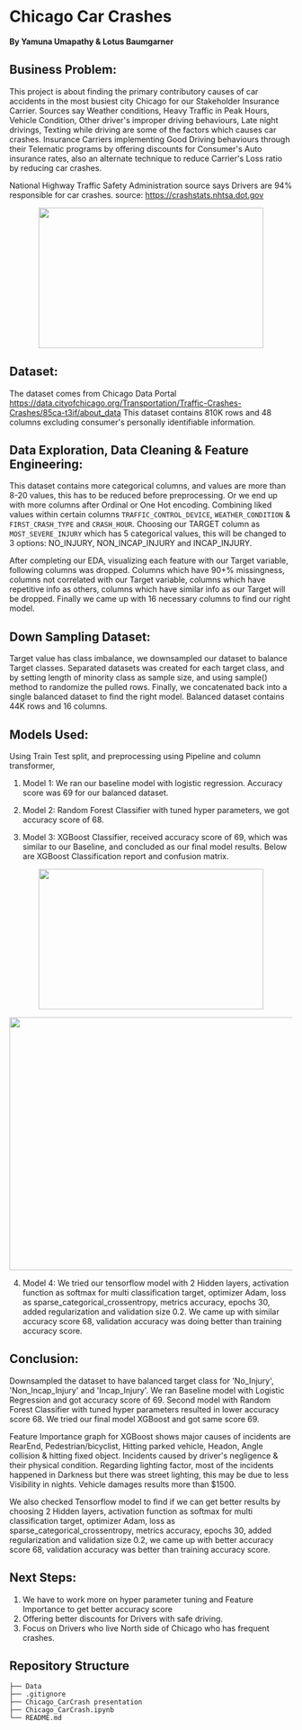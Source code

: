 # Chicago Car Crashes 

**By Yamuna Umapathy & Lotus Baumgarner**

## Business Problem:

This project is about finding the primary contributory causes of car accidents in the most busiest city Chicago for our Stakeholder Insurance Carrier. Sources say Weather conditions, Heavy Traffic in Peak Hours, Vehicle Condition, Other driver's improper driving behaviours, Late night drivings, Texting while driving are some of the factors which causes car crashes. Insurance Carriers implementing Good Driving behaviours through their Telematic programs by offering discounts for Consumer's Auto insurance rates, also an alternate technique to reduce Carrier's Loss ratio by reducing car crashes.

National Highway Traffic Safety Administration source says Drivers are 94% responsible for car crashes.
source: https://crashstats.nhtsa.dot.gov
<p align="center">
  <img src = "https://github.com/YamunaU75/CarCrash_Phase4/blob/main/Data/NH%20table.png  " width="400" height="250"
</p>

## Dataset:

The dataset comes from Chicago Data Portal https://data.cityofchicago.org/Transportation/Traffic-Crashes-Crashes/85ca-t3if/about_data 
This dataset contains 810K rows and 48 columns excluding consumer's personally identifiable information.

## Data Exploration, Data Cleaning & Feature Engineering:

This dataset contains more categorical columns, and values are more than 8-20 values, this has to be reduced before preprocessing. Or we end up
with more columns after Ordinal or One Hot encoding. Combining liked values within certain columns `TRAFFIC_CONTROL_DEVICE`, `WEATHER_CONDITION` & `FIRST_CRASH_TYPE` and `CRASH_HOUR`. Choosing our TARGET column as `MOST_SEVERE_INJURY` which has 5 categorical values, this will be changed to 3 options: NO_INJURY, NON_INCAP_INJURY and INCAP_INJURY. 

After completing our EDA, visualizing each feature with our Target variable, following columns was dropped. Columns which have 90+% missingness, columns 
not correlated with our Target variable, columns which have repetitive info as others, columns which have similar info as our Target will be dropped. Finally we came up with 16 necessary columns to find our right model.


## Down Sampling Dataset:

Target value has class imbalance, we downsampled our dataset to balance Target classes. Separated datasets was created for each target class, and by setting length of minority class as sample size, and using sample() method to randomize the pulled rows. Finally, we concatenated back into a single balanced dataset 
to find the right model. Balanced dataset contains 44K rows and 16 columns.


## Models Used:

Using Train Test split, and preprocessing using Pipeline and column transformer,

1. Model 1: We ran our baseline model with logistic regression. Accuracy score was 69 for our balanced dataset.


2. Model 2: Random Forest Classifier with tuned hyper parameters, we got accuracy score of 68.


3. Model 3: XGBoost Classifier, received accuracy score of 69, which was similar to our Baseline, and concluded as our final model results.
   Below are XGBoost Classification report and confusion matrix.
  <p align="center">
  <img src = "https://github.com/YamunaU75/CarCrash_Phase4/blob/main/Data/XGB_CR.png  " width="400" height="250"
</p>

<p align="center">
  <img src = "https://github.com/YamunaU75/CarCrash_Phase4/blob/main/Data/confusion_matrix.png  " width="600" height="450"
</p>


4. Model 4: We tried our tensorflow model with 2 Hidden layers, activation function as softmax for multi classification target, optimizer Adam, loss as sparse_categorical_crossentropy, metrics accuracy, epochs 30, added regularization and validation size 0.2. We came up with similar accuracy score 68, validation accuracy was doing better than training accuracy score.


## Conclusion:

Downsampled the dataset to have balanced target class for 'No_Injury', 'Non_Incap_Injury' and 'Incap_Injury'. We ran Baseline model with Logistic Regression and got accuracy score of 69. Second model with Random Forest Classifier with tuned hyper parameters resulted in lower accuracy score 68. We tried our final model XGBoost and got same score 69.

Feature Importance graph for XGBoost shows major causes of incidents are RearEnd, Pedestrian/bicyclist, Hitting parked vehicle, Headon, Angle collision & hitting fixed object. Incidents caused by driver's negligence & their physical condition. Regarding lighting factor, most of the incidents happened in Darkness but there was street lighting, this may be due to less Visibility in nights. Vehicle damages results more than $1500.

We also checked Tensorflow model to find if we can get better results by choosing 2 Hidden layers, activation function as softmax for multi classification target, optimizer Adam, loss as sparse_categorical_crossentropy, metrics accuracy, epochs 30, added regularization and validation size 0.2, we came up with better accuracy score 68, validation accuracy was better than training accuracy score.

## Next Steps:

1. We have to work more on hyper parameter tuning and Feature Importance to get better accuracy score
2. Offering better discounts for Drivers with safe driving.
3. Focus on Drivers who live North side of Chicago who has frequent crashes.

## Repository Structure

```
├── Data
├── .gitignore
├── Chicago_CarCrash presentation
├── Chicago_CarCrash.ipynb
└── README.md
```